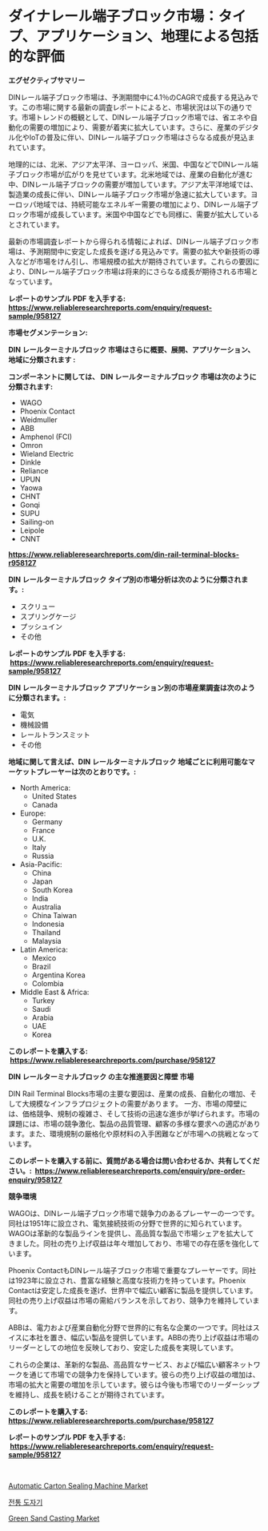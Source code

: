 <p><h1>ダイナレール端子ブロック市場：タイプ、アプリケーション、地理による包括的な評価</h1></p><p><strong>エグゼクティブサマリー</strong></p>
<p><p>DINレール端子ブロック市場は、予測期間中に4.1％のCAGRで成長する見込みです。この市場に関する最新の調査レポートによると、市場状況は以下の通りです。市場トレンドの概観として、DINレール端子ブロック市場では、省エネや自動化の需要の増加により、需要が着実に拡大しています。さらに、産業のデジタル化やIoTの普及に伴い、DINレール端子ブロック市場はさらなる成長が見込まれています。 </p><p>地理的には、北米、アジア太平洋、ヨーロッパ、米国、中国などでDINレール端子ブロック市場が広がりを見せています。北米地域では、産業の自動化が進む中、DINレール端子ブロックの需要が増加しています。アジア太平洋地域では、製造業の成長に伴い、DINレール端子ブロック市場が急速に拡大しています。ヨーロッパ地域では、持続可能なエネルギー需要の増加により、DINレール端子ブロック市場が成長しています。米国や中国などでも同様に、需要が拡大しているとされています。</p><p>最新の市場調査レポートから得られる情報によれば、DINレール端子ブロック市場は、予測期間中に安定した成長を遂げる見込みです。需要の拡大や新技術の導入などが市場をけん引し、市場規模の拡大が期待されています。これらの要因により、DINレール端子ブロック市場は将来的にさらなる成長が期待される市場となっています。</p></p>
<p><strong>レポートのサンプル PDF を入手する: <a href="https://www.reliableresearchreports.com/enquiry/request-sample/958127">https://www.reliableresearchreports.com/enquiry/request-sample/958127</a></strong></p>
<p><strong>市場セグメンテーション:</strong></p>
<p><strong> DIN レールターミナルブロック 市場はさらに概要、展開、アプリケーション、地域に分類されます :</strong></p>
<p><strong>コンポーネントに関しては、 DIN レールターミナルブロック 市場は次のように分類されます: &nbsp;</strong></p>
<p><ul><li>WAGO</li><li>Phoenix Contact</li><li>Weidmuller</li><li>ABB</li><li>Amphenol (FCI)</li><li>Omron</li><li>Wieland Electric</li><li>Dinkle</li><li>Reliance</li><li>UPUN</li><li>Yaowa</li><li>CHNT</li><li>Gonqi</li><li>SUPU</li><li>Sailing-on</li><li>Leipole</li><li>CNNT</li></ul></p>
<p><strong><a href="https://www.reliableresearchreports.com/din-rail-terminal-blocks-r958127">https://www.reliableresearchreports.com/din-rail-terminal-blocks-r958127</a></strong></p>
<p><strong> DIN レールターミナルブロック タイプ別の市場分析は次のように分類されます。:</strong></p>
<p><ul><li>スクリュー</li><li>スプリングケージ</li><li>プッシュイン</li><li>その他</li></ul></p>
<p><strong>レポートのサンプル PDF を入手する: &nbsp;<a href="https://www.reliableresearchreports.com/enquiry/request-sample/958127">https://www.reliableresearchreports.com/enquiry/request-sample/958127</a></strong></p>
<p><strong> DIN レールターミナルブロック アプリケーション別の市場産業調査は次のように分類されます。:</strong></p>
<p><ul><li>電気</li><li>機械設備</li><li>レールトランスミット</li><li>その他</li></ul></p>
<p><strong>地域に関して言えば、DIN レールターミナルブロック 地域ごとに利用可能なマーケットプレーヤーは次のとおりです。:</strong></p>
<p><ul>
    <li>
        North America:
        <ul>
            <li>United States</li>
            <li>Canada</li>
        </ul>
    </li>
    <li>
        Europe:
        <ul>
            <li>Germany</li>
            <li>France</li>
            <li>U.K.</li>
            <li>Italy</li>
            <li>Russia</li>
        </ul>
    </li>
    <li>
        Asia-Pacific:
        <ul>
            <li>China</li>
            <li>Japan</li>
            <li>South Korea</li>
            <li>India</li>
            <li>Australia</li>
            <li>China Taiwan</li>
            <li>Indonesia</li>
            <li>Thailand</li>
            <li>Malaysia</li>
        </ul>
    </li>
    <li>
        Latin America:
        <ul>
            <li>Mexico</li>
            <li>Brazil</li>
            <li>Argentina Korea</li>
            <li>Colombia</li>
        </ul>
    </li>
    <li>
        Middle East & Africa:
        <ul>
            <li>Turkey</li>
            <li>Saudi</li>
            <li>Arabia</li>
            <li>UAE</li>
            <li>Korea</li>
        </ul>
    </li>
    </ul></p>
<p><strong>このレポートを購入する: &nbsp;<a href="https://www.reliableresearchreports.com/purchase/958127">https://www.reliableresearchreports.com/purchase/958127</a></strong></p>
<p><strong>DIN レールターミナルブロック の主な推進要因と障壁 市場</strong></p>
<p><p>DIN Rail Terminal Blocks市場の主要な要因は、産業の成長、自動化の増加、そして大規模なインフラプロジェクトの需要があります。 一方、市場の障壁には、価格競争、規制の複雑さ、そして技術の迅速な進歩が挙げられます。市場の課題には、市場の競争激化、製品の品質管理、顧客の多様な要求への適応があります。また、環境規制の厳格化や原材料の入手困難などが市場への挑戦となっています。</p></p>
<p><strong>このレポートを購入する前に、質問がある場合は問い合わせるか、共有してください。:&nbsp; <a href="https://www.reliableresearchreports.com/enquiry/pre-order-enquiry/958127">https://www.reliableresearchreports.com/enquiry/pre-order-enquiry/958127</a></strong></p>
<p><strong>競争環境</strong></p>
<p><p>WAGOは、DINレール端子ブロック市場で競争力のあるプレーヤーの一つです。同社は1951年に設立され、電気接続技術の分野で世界的に知られています。WAGOは革新的な製品ラインを提供し、高品質な製品で市場シェアを拡大してきました。同社の売り上げ収益は年々増加しており、市場での存在感を強化しています。</p><p>Phoenix ContactもDINレール端子ブロック市場で重要なプレーヤーです。同社は1923年に設立され、豊富な経験と高度な技術力を持っています。Phoenix Contactは安定した成長を遂げ、世界中で幅広い顧客に製品を提供しています。同社の売り上げ収益は市場の需給バランスを示しており、競争力を維持しています。</p><p>ABBは、電力および産業自動化分野で世界的に有名な企業の一つです。同社はスイスに本社を置き、幅広い製品を提供しています。ABBの売り上げ収益は市場のリーダーとしての地位を反映しており、安定した成長を実現しています。</p><p>これらの企業は、革新的な製品、高品質なサービス、および幅広い顧客ネットワークを通じて市場での競争力を保持しています。彼らの売り上げ収益の増加は、市場の拡大と需要の増加を示しています。彼らは今後も市場でのリーダーシップを維持し、成長を続けることが期待されています。</p></p>
<p><strong>このレポートを購入する: &nbsp; <a href="https://www.reliableresearchreports.com/purchase/958127">https://www.reliableresearchreports.com/purchase/958127</a></strong></p>
<p><strong>レポートのサンプル PDF を入手する: &nbsp;<a href="https://www.reliableresearchreports.com/enquiry/request-sample/958127">https://www.reliableresearchreports.com/enquiry/request-sample/958127</a></strong><strong></strong></p>
<p>&nbsp;</p>
<p><p><a href="https://github.com/dx0328/Market-Research-Report-List-2/blob/main/automatic-carton-sealing-machine-market.md">Automatic Carton Sealing Machine Market</a></p><p><a href="https://github.com/fernandotryO5lson96765/Market-Research-Report-List-1/blob/main/993268126629.md">전통 도자기</a></p><p><a href="https://github.com/Glendatilghmankmgz0rbhwpy/Market-Research-Report-List-2/blob/main/green-sand-casting-market.md">Green Sand Casting Market</a></p></p>